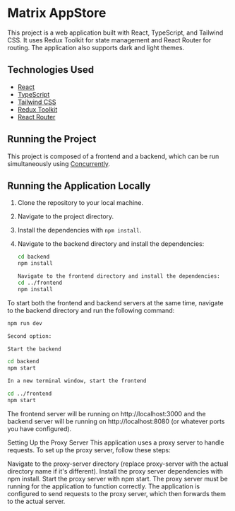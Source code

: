 # Matrix AppStore

This project is a web application built with React, TypeScript, and Tailwind CSS. It uses Redux Toolkit for state management and React Router for routing. The application also supports dark and light themes.

## Technologies Used

- [React](https://reactjs.org/)
- [TypeScript](https://www.typescriptlang.org/)
- [Tailwind CSS](https://tailwindcss.com/)
- [Redux Toolkit](https://redux-toolkit.js.org/)
- [React Router](https://reactrouter.com/)

## Running the Project

This project is composed of a frontend and a backend, which can be run simultaneously using [Concurrently](https://www.npmjs.com/package/concurrently).

## Running the Application Locally

1. Clone the repository to your local machine.
2. Navigate to the project directory.
3. Install the dependencies with `npm install`.
4. Navigate to the backend directory and install the dependencies:

   ```bash
   cd backend
   npm install

   Navigate to the frontend directory and install the dependencies:
   cd ../frontend
   npm install
   ```

To start both the frontend and backend servers at the same time, navigate to the backend directory and run the following command:

```bash
npm run dev
```

```bash
Second option:

Start the backend

cd backend
npm start

In a new terminal window, start the frontend

cd ../frontend
npm start

```

The frontend server will be running on http://localhost:3000 and the backend server will be running on http://localhost:8080 (or whatever ports you have configured).

Setting Up the Proxy Server
This application uses a proxy server to handle requests. To set up the proxy server, follow these steps:

Navigate to the proxy-server directory (replace proxy-server with the actual directory name if it's different).
Install the proxy server dependencies with npm install.
Start the proxy server with npm start.
The proxy server must be running for the application to function correctly. The application is configured to send requests to the proxy server, which then forwards them to the actual server.
